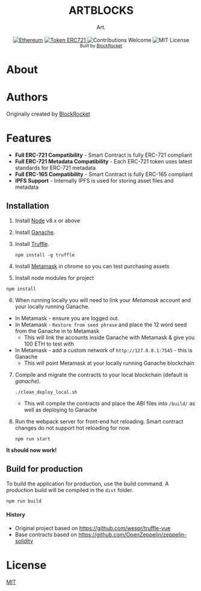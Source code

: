 

<h1 align="center">ARTBLOCKS</h1>
<div align="center">
  Art.
</div>

<br />

<div align="center">
  <a href="https://www.ethereum.org/" target="_blank"><img src="https://img.shields.io/badge/platform-Ethereum-brightgreen.svg?style=flat-square" alt="Ethereum" /></a>
  <a href="http://erc721.org/" target="_blank"><img src="https://img.shields.io/badge/token-ERC721-ff69b4.svg?style=flat-square" alt="Token ERC721" /> </a>
  <img src="https://img.shields.io/badge/contributions-welcome-orange.svg?style=flat-square" alt="Contributions Welcome" />
  <img src="https://img.shields.io/badge/license-MIT-blue.svg?style=flat-square" alt="MIT License" />
</div>

<div align="center">
  <sub>Built by <a href="http://blockrocket.tech" target="_blank">BlockRocket</a></sub>
</div>

# About


# Authors

Originally created by [BlockRocket](http://blockrocket.tech)


# Features

* **Full ERC-721 Compatibility** - Smart Contract is fully ERC-721 compliant
* **Full ERC-721 Metadata Compatibility** - Each ERC-721 token uses latest standards for ERC-721 metadata
* **Full ERC-165 Compatibility** - Smart Contract is fully ERC-165 compliant
* **IPFS Support** - Internally IPFS is used for storing asset files and metadata


## Installation
1. Install [Node](https://nodejs.org/en/) v8.x or above

2. Install [Ganache](http://truffleframework.com/ganache/).

3. Install [Truffle](http://truffleframework.com).
	```
	npm install -g truffle
	```
4. Install [Metamask](https://metamask.io/) in chrome so you can test purchasing assets

5. Install node modules for project
  ```
  npm install
  ```
6. When running locally you will need to link your *Metamask* account and your locally running Ganache.
  * In Metamask - ensure you are logged out.
  * In Metamask - `Restore from seed phrase` and place the 12 word seed from the Ganache in to Metamask
     * This will link the accounts inside Ganache with Metamask & give you 100 ETH to test with
  * In Metamask - add a custom network of `http://127.0.0.1:7545` - this is Ganache
     * This will point Metamask at your locally running Ganache blockchain

7. Compile and migrate the contracts to your local blockchain (default is *ganache*).
	```
	./clean_deploy_local.sh
	```
	* This will compile the contracts and place the ABI files into `/build/` as well as deploying to Ganache

8. Run the webpack server for front-end hot reloading. Smart contract changes do not support hot reloading for now.
	```
	npm run start
	```
  **It should now work!**

## Build for production
To build the application for production, use the build command. A production build will be compiled in the `dist` folder.
```javascript
npm run build
```

#### History

* Original project based on https://github.com/wespr/truffle-vue
* Base contracts based on https://github.com/OpenZeppelin/zeppelin-solidity

# License

[MIT](https://opensource.org/licenses/MIT)
